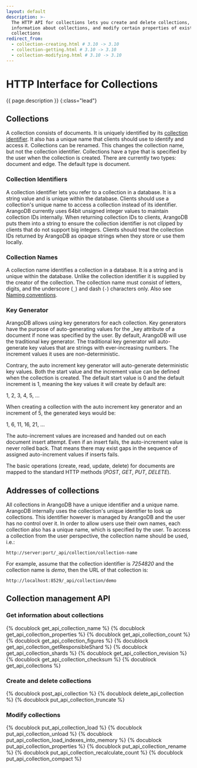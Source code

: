 ```yaml
---
layout: default
description: >-
  The HTTP API for collections lets you create and delete collections, get
  information about collections, and modify certain properties of existing
  collections
redirect_from:
  - collection-creating.html # 3.10 -> 3.10
  - collection-getting.html # 3.10 -> 3.10
  - collection-modifying.html # 3.10 -> 3.10
---
```

# HTTP Interface for Collections

{{ page.description }}
{:class="lead"}

## Collections

A collection consists of documents. It is uniquely identified by its
[collection identifier](../appendix-glossary.html#collection-identifier).
It also has a unique name that clients should
use to identify and access it. Collections can be renamed.
This changes the collection name, but not the collection identifier.
Collections have a type that is specified by the user when the collection
is created. There are currently two types: document and edge. The default
type is document.

### Collection Identifiers

A collection identifier lets you refer to a collection in a database.
It is a string value and is unique within the database. Clients should use
a collection's unique name to access a collection instead of its identifier.
ArangoDB currently uses 64bit unsigned integer values to maintain
collection IDs internally. When returning collection IDs to clients,
ArangoDB puts them into a string to ensure the collection identifier is not
clipped by clients that do not support big integers. Clients should treat
the collection IDs returned by ArangoDB as opaque strings when they store
or use them locally.

### Collection Names

A collection name identifies a collection in a database. It is a string
and is unique within the database. Unlike the collection identifier it is
supplied by the creator of the collection. The collection name must consist
of letters, digits, and the underscore (`_`) and dash (`-`) characters only.
Also see [Naming conventions](../data-modeling-naming-conventions-collection-and-view-names.html).

### Key Generator

ArangoDB allows using key generators for each collection. Key generators
have the purpose of auto-generating values for the _key attribute of a document
if none was specified by the user. By default, ArangoDB will use the traditional
key generator. The traditional key generator will auto-generate key values that
are strings with ever-increasing numbers. The increment values it uses are
non-deterministic.

Contrary, the auto increment key generator will auto-generate deterministic key
values. Both the start value and the increment value can be defined when the
collection is created. The default start value is 0 and the default increment
is 1, meaning the key values it will create by default are:

1, 2, 3, 4, 5, ...

When creating a collection with the auto increment key generator and an increment of 5, the generated keys would be:

1, 6, 11, 16, 21, ...

The auto-increment values are increased and handed out on each document insert
attempt. Even if an insert fails, the auto-increment value is never rolled back.
That means there may exist gaps in the sequence of assigned auto-increment values
if inserts fails.

The basic operations (create, read, update, delete) for documents are mapped
to the standard HTTP methods (*POST*, *GET*, *PUT*, *DELETE*).

## Addresses of collections

All collections in ArangoDB have a unique identifier and a unique
name. ArangoDB internally uses the collection's unique identifier to
look up collections. This identifier however is managed by ArangoDB
and the user has no control over it. In order to allow users use their
own names, each collection also has a unique name, which is specified
by the user.  To access a collection from the user perspective, the
collection name should be used, i.e.:

```
http://server:port/_api/collection/collection-name
```

For example, assume that the collection identifier is *7254820* and
the collection name is *demo*, then the URL of that collection is:

```
http://localhost:8529/_api/collection/demo
```

## Collection management API

### Get information about collections

{% docublock get_api_collection_name %}
{% docublock get_api_collection_properties %}
{% docublock get_api_collection_count %}
{% docublock get_api_collection_figures %}
{% docublock get_api_collection_getResponsibleShard %}
{% docublock get_api_collection_shards %}
{% docublock get_api_collection_revision %}
{% docublock get_api_collection_checksum %}
{% docublock get_api_collections %}

### Create and delete collections

{% docublock post_api_collection %}
{% docublock delete_api_collection %}
{% docublock put_api_collection_truncate %}

### Modify collections

{% docublock put_api_collection_load %}
{% docublock put_api_collection_unload %}
{% docublock put_api_collection_load_indexes_into_memory %}
{% docublock put_api_collection_properties %}
{% docublock put_api_collection_rename %}
{% docublock put_api_collection_recalculate_count %}
{% docublock put_api_collection_compact %}
